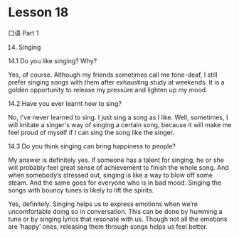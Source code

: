 # Lesson 18

口语 Part 1

14.   Singing 

14.1  Do you like singing? Why?

Yes, of course. Although my friends sometimes call me tone-deaf, I still prefer singing songs with them after exhausting study at weekends. It is a golden opportunity to release my pressure and lighten up my mood.

14.2 Have you ever learnt how to sing?

No, I've never learned to sing. I just sing a song as I like. Well, sometimes, I will imitate a singer's way of singing a certain song, because it will make me feel proud of myself if I can sing the song like the singer.

14.3 Do you think singing can bring happiness to people?

My answer is definitely yes. If someone has a talent for singing, he or she will probably feel great sense of achievement to finish the whole song. And when somebody’s stressed out, singing is like a way to blow off some steam. And the same goes for everyone who is in bad mood. Singing the songs with bouncy tunes is likely to lift the spirits.

Yes, definitely. Singing helps us to express emotions when we’re uncomfortable doing so in conversation. This can be done by humming a tune or by singing lyrics that resonate with us. Though not all the emotions are ‘happy’ ones, releasing them through songs helps us feel better.